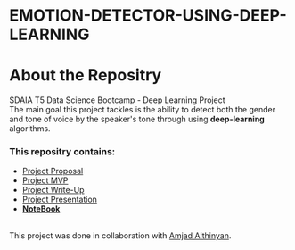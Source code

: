 # EMOTION-DETECTOR-USING-DEEP-LEARNING
# About the Repositry
SDAIA T5 Data Science Bootcamp - Deep Learning Project <br>
The main goal this project tackles is the ability to detect both the gender and tone of voice by the speaker's tone through using **deep-learning** algorithms.
### This repositry contains:
- [Project Proposal](https://github.com/AhadAl977/EMOTION-DETECTOR-USING-DEEP-LEARNING/blob/main/Emotions%20Detector%20Proposal.md)
- [Project MVP](https://github.com/AhadAl977/EMOTION-DETECTOR-USING-DEEP-LEARNING/blob/main/Emotions%20Detector%20MVP.md)
- [Project Write-Up](https://github.com/AhadAl977/EMOTION-DETECTOR-USING-DEEP-LEARNING/blob/main/Emotions%20Detector%20Write-Up.md.md)
- [Project Presentation](https://github.com/AhadAl977/EMOTION-DETECTOR-USING-DEEP-LEARNING/blob/main/Emotion%20Detector.pdf)
- [**NoteBook**]()


<br/> This project was done in collaboration with [Amjad Althinyan](https://github.com/amjadalth).
